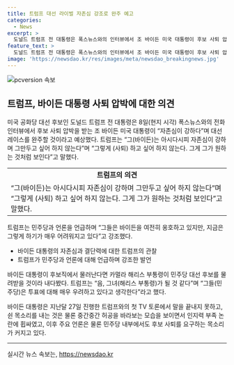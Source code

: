 ```yaml
---
title: 트럼프 대선 라이벌 자존심 강조로 완주 예고
categories:
  - News
excerpt: >
  도널드 트럼프 전 대통령은 폭스뉴스와의 인터뷰에서 조 바이든 미국 대통령이 후보 사퇴 압박을 받더라도 자존심이 강하며 대선 레이스를 완주할 것으로 예상된다고 언급했습니다. 또한, 바이든이 사퇴하지 않는 한 민주당은 수정헌법 25조 외에 아무것도 할 수 없다고 강조했습니다. 또한 바이든이 후보직에서 물러난다면 카멜라 해리스 부통령이 물려받을 것이라 내다봤습니다. 이에 대한 트럼프의 발언은 미국 내외에서 큰 관심을 끈 상황입니다.
feature_text: >
  도널드 트럼프 전 대통령은 폭스뉴스와의 인터뷰에서 조 바이든 미국 대통령이 후보 사퇴 압박을 받더라도 자존심이 강하며 대선 레이스를 완주할 것으로 예상된다고 언급했습니다. 또한, 바이든이 사퇴하지 않는 한 민주당은 수정헌법 25조 외에 아무것도 할 수 없다고 강조했습니다. 또한 바이든이 후보직에서 물러난다면 카멜라 해리스 부통령이 물려받을 것이라 내다봤습니다. 이에 대한 트럼프의 발언은 미국 내외에서 큰 관심을 끈 상황입니다.
image: 'https://newsdao.kr/res/images/meta/newsdao_breakingnews.jpg'
---
```


<p><img src="https://newsdao.kr/res/images/meta/newsdao_breakingnews.jpg" alt="pcversion 속보" /></p>

<h2 data-ke-size="size26">트럼프, 바이든 대통령 사퇴 압박에 대한 의견</h2>

<p data-ke-size="size16">미국 공화당 대선 후보인 도널드 트럼프 전 대통령은 8일(현지 시각) 폭스뉴스와의 전화 인터뷰에서 후보 사퇴 압박을 받는 조 바이든 미국 대통령이 “자존심이 강하다”며 대선 레이스를 완주할 것이라고 예상했다. 트럼프는 “그(바이든)는 아시다시피 자존심이 강하며 그만두고 싶어 하지 않는다”며 “그렇게 (사퇴) 하고 싶어 하지 않는다. 그게 그가 원하는 것처럼 보인다”고 말했다.</p>

<table>
  <tr>
    <td style="text-align: center; height: 17px;"><b>트럼프의 의견</b></td>
  </tr>
  <tr>
    <td>“그(바이든)는 아시다시피 자존심이 강하며 그만두고 싶어 하지 않는다”며 “그렇게 (사퇴) 하고 싶어 하지 않는다. 그게 그가 원하는 것처럼 보인다”고 말했다.</td>
  </tr>
</table>

<p data-ke-size="size16">트럼프는 민주당과 언론을 언급하며 “그들은 바이든을 여전히 옹호하고 있지만, 지금은 그렇게 하기가 매우 어려워지고 있다”고 강조했다.</p>

<ul>
  <li>바이든 대통령의 자존심과 결단력에 대한 트럼프의 관찰</li>
  <li>트럼프가 민주당과 언론에 대해 언급하며 강조한 발언</li>
</ul>

<p data-ke-size="size16">바이든 대통령이 후보직에서 물러난다면 카멀라 해리스 부통령이 민주당 대선 후보를 물려받을 것이라 내다봤다. 트럼프는 “음, 그녀(해리스 부통령)가 될 것 같다”며 “그들(민주당)은 투표에 대해 매우 우려하고 있다고 생각한다”라고 했다.</p>

<p data-ke-size="size16">바이든 대통령은 지난달 27일 진행한 트럼프와의 첫 TV 토론에서 말을 끝내지 못하고, 쉰 목소리를 내는 것은 물론 중간중간 허공을 바라보는 모습을 보이면서 인지력 부족 논란에 휩싸였고, 이후 주요 언론은 물론 민주당 내부에서도 후보 사퇴를 요구하는 목소리가 커지고 있다.</p>

<hr>
실시간 뉴스 속보는, <a href="https://newsdao.kr" rel="dofollow">https://newsdao.kr</a>


